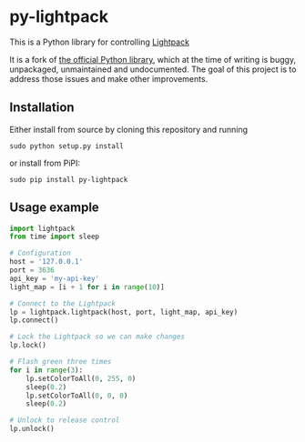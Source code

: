 py-lightpack
============

This is a Python library for controlling [Lightpack](http://lightpack.tv/)

It is a fork of [the official Python library](https://github.com/Atarity/Lightpack/blob/master/Software/apiexamples/pyLightpack/lightpack.py), which at the time of writing is buggy, unpackaged, unmaintained and undocumented.
The goal of this project is to address those issues and make other improvements.

Installation
------------

Either install from source by cloning this repository and running

	sudo python setup.py install

or install from PiPI:

	sudo pip install py-lightpack

Usage example
-------------

```python
import lightpack
from time import sleep

# Configuration
host = '127.0.0.1'
port = 3636
api_key = 'my-api-key'
light_map = [i + 1 for i in range(10)]

# Connect to the Lightpack
lp = lightpack.lightpack(host, port, light_map, api_key)
lp.connect()

# Lock the Lightpack so we can make changes
lp.lock()

# Flash green three times
for i in range(3):
	lp.setColorToAll(0, 255, 0)
	sleep(0.2)
	lp.setColorToAll(0, 0, 0)
	sleep(0.2)

# Unlock to release control
lp.unlock()
```
